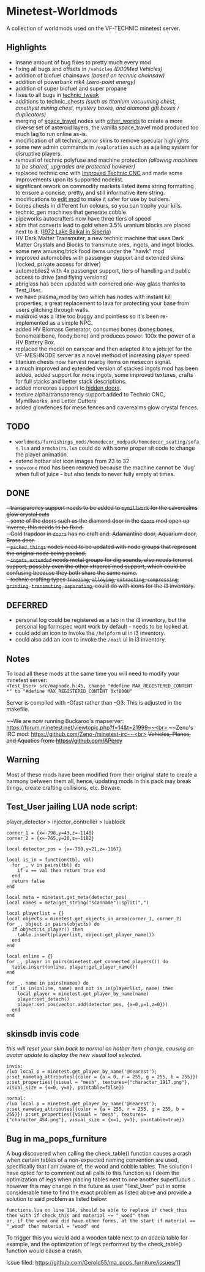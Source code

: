 # Minetest-Worldmods
A collection of worldmods used on the VF-TECHNIC minetest server.

## Highlights
- insane amount of bug fixes to pretty much every mod
- fixing all bugs and offsets in `/vehicles` _(D00Med Vehicles)_
- addition of biofuel chainsaws _(based on technic chainsaw)_
- addition of powerbank mk4 _(zero-point energy)_
- addition of super biofuel and super propane
- fixes to all bugs in [technic_tweak](https://forum.minetest.net/viewtopic.php?t=14510)
- additions to technic_chests _(such as titanium vacuuming chest, amethyst mining chest, mystery boxes, and diamond gift boxes / duplicators)_
- merging of [space_travel](https://forum.minetest.net/viewtopic.php?t=23455) nodes with [other_worlds](https://forum.minetest.net/viewtopic.php?t=16015) to create a more diverse set of asteroid layers, the vanilla space_travel mod produced too much lag to run online as-is.
- modification of all technic_armor skins to remove specular highlights
- some new admin commands in `/exploration` such as a jailing system for disruptive players.
- removal of technic polyfuse and machine protection _(allowing machines to be shared, upgrades are protected however)_
- replaced technic cnc with [Improved Technic CNC](https://content.minetest.net/packages/Emojiminetest/technic_cnc_improve/) and made some improvements upon its supported nodelist.
- significant rework on commodity markets listed items string formatting to ensure a concise, pretty, and still informative item string.
- modifications to [edit mod](https://github.com/mrbid/Minetest-Worldmods/tree/main/worldmods/edit) to make it safer for use by builders.
- bones chests in different fun colours, so you can trophy your kills.
- technic_gen machines that generate cobble
- pipeworks autocrafters now have three tiers of speed
- abm that converts lead to gold when 3.5% uranium blocks are placed next to it. ([1972 Lake Baikal in Siberia](http://www.chm.bris.ac.uk/webprojects2002/crabb/modern.html))
- HV Dark Matter Transmuter, a new technic machine that uses Dark Matter Crystals and Blocks to transmute ores, ingots, and ingot blocks.
- some new amusing/trick food items under the "hawk" mod
- improved automobiles with passenger support and extended skins (locked, private access for driver)
- automobiles2 with 4x passenger support, tiers of handling and public access to drive (and flying versions)
- abriglass has been updated with cornered one-way glass thanks to Test_User.
- we have plasma_mod by two which has nodes with instant kill properties, a great replacement to lava for protecting your base from users glitching through walls.
- maidroid was a little too buggy and pointless so it's been re-implemented as a simple NPC.
- added HV Biomass Generator, consumes bones (bones:bones, bonemeal:bone, foody:bone) and produces power. 100x the power of a HV Battery Box.
- replaced the model on cars:car and then adapted it to a jets:jet for the VF-MESHNODE server as a novel method of increasing player speed.
- titanium chests now harvest nearby items on mesecon signal.
- a much improved and extended version of stacked ingots mod has been added, added support for more ingots, some improved textures, crafts for full stacks and better stack descriptions.
- added moreores support to [hidden doors](https://forum.minetest.net/viewtopic.php?t=18294).
- texture alpha/transparency support added to Technic CNC, Mymillworks, and Letter Cutters
- added glowfences for mese fences and caverealms glow crystal fences.


## TODO
- `worldmods/furnishings_mods/homedecor_modpack/homedecor_seating/sofas.lua` and `armchairs.lua` could do with some proper sit code to change the player animation.
- extend hotbar slot icon images from 23 to 32
- `snowcone` mod has been removed because the machine cannot be 'dug' when full of juice - but also tends to never fully empty at times.

## DONE
~~- transparency support needs to be added to `mymillwork` for the caverealms glow crystal cuts~~<br>
~~- some of the doors such as the diamond door in the `doors` mod open up inverse, this needs to be fixed.~~<br>
~~- Gold trapdoor in `doors` has no craft and: Adamantine door, Aquarium door, Brass door.~~<br>
~~- `packed_things` nodes need to be updated with node groups that represent the original node being packed.~~<br>
~~- `ingots_extended` needs metal groups for dig sounds, also needs terumet support, possibly even the other xtraores mod support, which could be confusing because they both share the same name.~~<br>
~~- technic crafting types `freezing`, `alloying`, `extracting`, `compressing`, `grinding`, `transmuting`, `separating`, could do with icons for the i3 inventory.~~

## DEFERRED
- personal log could be registered as a tab in the i3 inventory, but the personal log formspec wont work by default - needs to be looked at.
- could add an icon to invoke the `/helpform` ui in i3 inventory.
- could also add an icon to invoke the `/mail` ui in i3 inventory.

## Notes
To load all these mods at the same time you will need to modify your minetest server:<br>
`<Test_User> src/mapnode.h:45, change "#define MAX_REGISTERED_CONTENT *" to "#define MAX_REGISTERED_CONTENT 0xf800U"`

Server is compiled with -Ofast rather than -O3. This is adjusted in the makefile.

~~We are now running Buckaroo's mapserver: https://forum.minetest.net/viewtopic.php?f=14&t=21999~~<br>
~~Zeno's IRC mod: https://github.com/Zeno-/minetest-irc~~<br>
~~Vehicles, Planes, and Aquatics from: https://github.com/APercy~~

## Warning
Most of these mods have been modified from their original state to create a harmony between them all, hence, updating mods in this pack may break things, create crafting collisions, etc. Beware.

## Test_User jailing LUA node script:
player_detector > injector_controller > luablock
```
corner_1 = {x=-798,y=43,z=-1148}
corner_2 = {x=-765,y=20,z=-1182}

local detector_pos = {x=-780,y=21,z=-1167}

local is_in = function(tbl, val)
  for _, v in pairs(tbl) do
    if v == val then return true end
  end
  return false
end

local meta = minetest.get_meta(detector_pos)
local names = meta:get_string("scanname"):split(",")

local playerlist = {}
local objects = minetest.get_objects_in_area(corner_1, corner_2)
for _, object in pairs(objects) do
  if object:is_player() then
    table.insert(playerlist, object:get_player_name())
  end
end

local online = {}
for _, player in pairs(minetest.get_connected_players()) do
  table.insert(online, player:get_player_name())
end

for _, name in pairs(names) do
  if is_in(online, name) and not is_in(playerlist, name) then
    local player = minetest.get_player_by_name(name)
    player:set_detach()
    player:set_pos(vector.add(detector_pos, {x=0,y=1,z=0}))
  end
end
```

## skinsdb invis code
_this will reset your skin back to normal on hotbar item change, causing an avatar update to display the new visual tool selected._
```
invis:
/lua local p = minetest.get_player_by_name('@nearest'); p:set_nametag_attributes({color = {a = 0, r = 255, g = 255, b = 255}}) p:set_properties({visual = "mesh", textures={"character_1917.png"}, visual_size = {x=0, y=0}, pointable=false})

normal:
/lua local p = minetest.get_player_by_name('@nearest'); p:set_nametag_attributes({color = {a = 255, r = 255, g = 255, b = 255}}) p:set_properties({visual = "mesh", textures={"character_454.png"}, visual_size = {x=1, y=1}, pointable=true})
```

## Bug in ma_pops_furniture
A bug discovered when calling the check_table() function causes a crash when certain tables of a non-expected naming convention are used, specifically that I am aware of, the wood and cobble tables. The solution I have opted for to comment out all calls to this function as I deem the optimization of legs when placing tables next to one another superfluous .. however this may change in the future as user "Test_User" put in some considerable time to find the exact problem as listed above and provide a solution to said problem as listed below:
```
functions.lua on line 114, should be able to replace if check_this then with if check_this and material ~= "_wood" then
or, if the wood one did have other forms, at the start if material == "_wood" then material = "wood" end
```
To trigger this you would add a wooden table next to an acacia table for example, and the optimization of legs performed by the check_table() function would cause a crash.

Issue filed: https://github.com/Gerold55/ma_pops_furniture/issues/11


